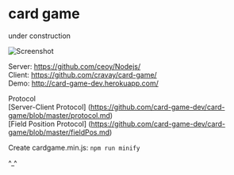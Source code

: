 # card game

under construction

![Screenshot](http://i.imgur.com/l4cjwJw.png)

Server: https://github.com/ceoy/Nodejs/  
Client: https://github.com/cravay/card-game/  
Demo: http://card-game-dev.herokuapp.com/

Protocol  
	[Server-Client Protocol] (https://github.com/card-game-dev/card-game/blob/master/protocol.md)  
	[Field Position Protocol] (https://github.com/card-game-dev/card-game/blob/master/fieldPos.md)

Create cardgame.min.js: `npm run minify`

^_^